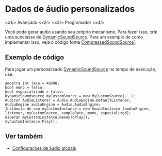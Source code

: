 # Dados de áudio personalizados

<x1\/> Avançado <x2\/>
<x3\/> Programador <x4\/>

Você pode gerar áudio usando seu próprio mecanismo. Para fazer isso, crie uma subclasse de [DynamicSoundSource](xref:Stride.Audio.DynamicSoundSource).
Para um exemplo de como implementar isso, veja o código fonte [CompressedSoundSource`](https://github.com/SiliconStudio/stride/blob/master-1.8/sources/engine/Stride.Audio/CompressedSoundSource.cs).

## Exemplo de código

Para jogar um personalizado [DynamicSoundSource](xref:Stride.Audio.DynamicSoundSource) no tempo de execução, use:

```
amostra int Taxa = 48000;
bool mono = falso;
bool espacializado = falso;
DynamicSoundsource myCustomSource = new MyCustomSource(...);
Auditor AudioListener = Áudio.AudioEngine.DefaultListener;
AudioEngine audioEngine = Audio.AudioEngine;
Instância de som myCustomInstance = new SoundInstance (audioEngine, listener, myCustomSource, sampleRate, mono, espacialized);
esperar myCustomInstance.ReadyToPlay();
myCustomInstance.Play();
```

## Ver também
* [Configurações de áudio globais](global-audio-settings.md)